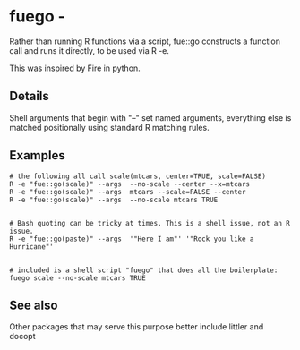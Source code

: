 # fuego - 

Rather than running R functions via a script, fue::go constructs a function call and runs it directly, to be used via R -e.

This was inspired by Fire in python.

## Details

Shell arguments that begin with "–" set named arguments, everything else is matched positionally using standard R matching rules.

## Examples

    # the following all call scale(mtcars, center=TRUE, scale=FALSE)
    R -e "fue::go(scale)" --args  --no-scale --center --x=mtcars
    R -e "fue::go(scale)" --args  mtcars --scale=FALSE --center
    R -e "fue::go(scale)" --args  --no-scale mtcars TRUE


    # Bash quoting can be tricky at times. This is a shell issue, not an R issue.
    R -e "fue::go(paste)" --args  '"Here I am"' '"Rock you like a Hurricane"'


    # included is a shell script "fuego" that does all the boilerplate:
    fuego scale --no-scale mtcars TRUE

## See also

Other packages that may serve this purpose better include littler and docopt
